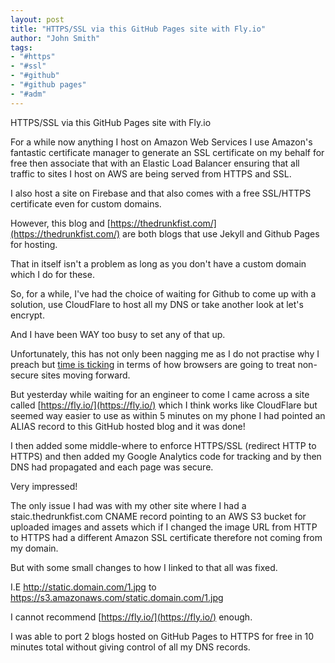 ```yaml
---
layout: post
title: "HTTPS/SSL via this GitHub Pages site with Fly.io"
author: "John Smith"
tags:
- "#https"
- "#ssl"
- "#github"
- "#github pages"
- "#adm"
---
```


HTTPS/SSL via this GitHub Pages site with Fly.io

For a while now anything I host on Amazon Web Services I use Amazon's fantastic certificate manager to generate an SSL certificate on my behalf for free then associate that with an Elastic Load Balancer ensuring that all traffic to sites I host on AWS are being served from HTTPS and SSL. 

I also host a site on Firebase and that also comes with a free SSL/HTTPS certificate even for custom domains. 

However, this blog and [https://thedrunkfist.com/](https://thedrunkfist.com/) are both blogs that use Jekyll and Github Pages for hosting. 

That in itself isn't a problem as long as you don't have a custom domain which I do for these. 

So, for a while, I've had the choice of waiting for Github to come up with a solution, use CloudFlare to host all my DNS or take another look at let's encrypt. 

And I have been WAY too busy to set any of that up. 

Unfortunately, this has not only been nagging me as I do not practise why I preach but [time is ticking](https://www.troyhunt.com/life-is-about-to-get-harder-for-websites-without-https) in terms of how browsers are going to treat non-secure sites moving forward.

But yesterday while waiting for an engineer to come I came across a site called [https://fly.io/](https://fly.io/) which I think works like CloudFlare but seemed way easier to use as within 5 minutes on my phone I had pointed an ALIAS record to this GitHub hosted blog and it was done!

I then added some middle-where to enforce HTTPS/SSL (redirect HTTP to HTTPS) and then added my Google Analytics code for tracking and by then DNS had propagated and each page was secure. 

Very impressed! 

The only issue I had was with my other site where I had a staic.thedrunkfist.com CNAME record pointing to an AWS S3 bucket for uploaded images and assets which if I changed the image URL from HTTP to HTTPS had a different Amazon SSL certificate therefore not coming from my domain. 

But with some small changes to how I linked to that all was fixed. 

I.E http://static.domain.com/1.jpg to https://s3.amazonaws.com/static.domain.com/1.jpg

I cannot recommend [https://fly.io/](https://fly.io/) enough. 

I was able to port 2 blogs hosted on GitHub Pages to HTTPS for free in 10 minutes total without giving control of all my DNS records. 
